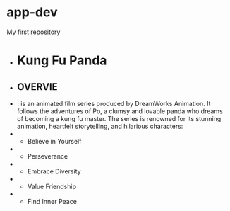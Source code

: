 # app-dev
My first repository
+ # **Kung Fu Panda**
+ ## **OVERVIE**
+ : is an animated film series produced by DreamWorks Animation. It follows the adventures of Po, a clumsy and lovable panda who dreams of becoming a kung fu master. The series is renowned for its stunning animation, heartfelt storytelling, and hilarious characters:
+ - Believe in Yourself
+ - Perseverance
+ - Embrace Diversity
+ - Value Friendship
+ - Find Inner Peace
